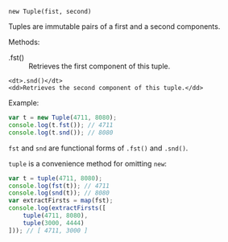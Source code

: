`new Tuple(fist, second)`

Tuples are immutable pairs of a first and a second components.

Methods:

<dl>
    <dt>.fst()</dt>
    <dd>Retrieves the first component of this tuple.</dd>

    <dt>.snd()</dt>
    <dd>Retrieves the second component of this tuple.</dd>
</dl>

Example:

```JavaScript
var t = new Tuple(4711, 8080);
console.log(t.fst()); // 4711
console.log(t.snd()); // 8080
```

`fst` and `snd` are functional forms of `.fst()` and `.snd()`.

`tuple` is a convenience method for omitting `new`:

```JavaScript
var t = tuple(4711, 8080);
console.log(fst(t)); // 4711
console.log(snd(t)); // 8080
var extractFirsts = map(fst);
console.log(extractFirsts([
    tuple(4711, 8080),
    tuple(3000, 4444)
])); // [ 4711, 3000 ]
```
